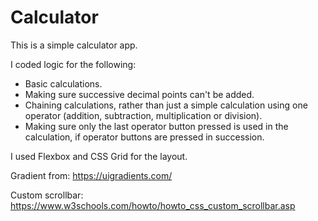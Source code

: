 # Calculator

This is a simple calculator app.

I coded logic for the following:

- Basic calculations.
- Making sure successive decimal points can't be added.
- Chaining calculations, rather than just a simple calculation using one operator (addition, subtraction, multiplication or division).
- Making sure only the last operator button pressed is used in the calculation, if operator buttons are pressed in succession.

I used Flexbox and CSS Grid for the layout.

Gradient from:
https://uigradients.com/

Custom scrollbar:
https://www.w3schools.com/howto/howto_css_custom_scrollbar.asp
